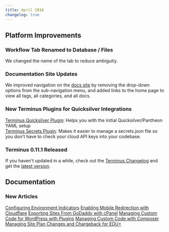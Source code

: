 ```yaml
---
title: April 2016
changelog: true
---
```


## Platform Improvements

### Workflow Tab Renamed to Database / Files   
We changed the name of the tab to reduce ambiguity.  

### Documentation Site Updates
We improved navigation on the [docs site](https://docs.pantheon.io/) by removing the drop-down options from the sub-navigation menu, and added links to the home page to view all tags, all categories, and all docs.

### New Terminus Plugins for Quicksilver Integrations
[Terminus Quicksilver Plugin](https://github.com/pantheon-systems/terminus-quicksilver-plugin): Helps you with the initial Quicksilver/Pantheon YAML setup  
[Terminus Secrets Plugin](https://github.com/pantheon-systems/terminus-secrets-plugin): Makes it easier to manage a secrets.json file so you don't have to check your cloud API keys into your codebase.

### Terminus 0.11.1 Released
If you haven't updated in a while, check out the [Terminus Changelog](https://github.com/pantheon-systems/cli/blob/master/CHANGELOG.md) and get the [latest version](https://github.com/pantheon-systems/cli/releases).

## Documentation

### New Articles

[Configuring Environment Indicators](/guides/environment-configuration/environment-indicator)
[Enabling Mobile Redirection with Cloudflare](/guides/redirect/mobile)
[Exporting Sites From GoDaddy with cPanel](/migrate-cpanel)
[Managing Custom Code for WordPress with Plugins](/guides/wordpress-configurations/wordpress-custom-code)
[Managing Custom Code with Composer](/guides/composer)
[Managing Site Plan Changes and Chargeback for EDU+](/guides/account-mgmt/plans/manage)

